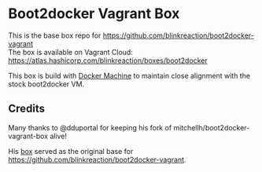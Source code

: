# Boot2docker Vagrant Box

This is the base box repo for https://github.com/blinkreaction/boot2docker-vagrant  
The box is available on Vagrant Cloud: https://atlas.hashicorp.com/blinkreaction/boxes/boot2docker

This box is build with [Docker Machine](https://github.com/docker/machine) to maintain 
close alignment with the stock boot2docker VM.


## Credits

Many thanks to @dduportal for keeping his fork of mitchellh/boot2docker-vagrant-box alive!

His [box](https://github.com/dduportal/boot2docker-vagrant-box) served as the original base 
for https://github.com/blinkreaction/boot2docker-vagrant.
